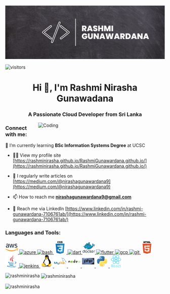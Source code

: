 ![Design and Development](https://github.com/RashmiNirasha/RashmiNirasha/blob/97caca7a4afb631a9f899bddd3466e5b1270ac24/Grey%20and%20White%20Minimalist%20Twitter%20Header.png)

![visitors](https://visitor-badge.glitch.me/badge?page_id=RashmiNirasha&left_color=blue&right_color=red)

<h1 align="center">Hi 👋, I'm Rashmi Nirasha Gunawadana</h1>
<h3 align="center">A Passionate Cloud Developer from Sri Lanka</h3>

<img align="right" alt="Coding" width="400" src="https://cdn.dribbble.com/users/2704414/screenshots/7466903/media/b08ab576316bd4582fef189f471cd9e5.gif">


<h3 align="left">Connect with me:</h3>
<p align="left">

  🌱 I’m currently learning **BSc Information Systems Degree** at UCSC

- 👨‍💻 View my profile site [https://rashminirasha.github.io/RashmiGunawardana.github.io/](https://rashminirasha.github.io/RashmiGunawardana.github.io/)

- 📝 I regularly write articles on [https://medium.com/@nirashagunawardana9](https://medium.com/@nirashagunawardana9)

- 📫 How to reach me **nirashagunawardana9@gmail.com**

- 📄 Reach me via LinkedIn [https://www.linkedin.com/in/rashmi-gunawardana-7106761ab/](https://www.linkedin.com/in/rashmi-gunawardana-7106761ab/)
</p>

<h3 align="left">Languages and Tools:</h3>
<p align="left"> <a href="https://aws.amazon.com" target="_blank" rel="noreferrer"> <img src="https://raw.githubusercontent.com/devicons/devicon/master/icons/amazonwebservices/amazonwebservices-original-wordmark.svg" alt="aws" width="40" height="40"/> </a> <a href="https://azure.microsoft.com/en-in/" target="_blank" rel="noreferrer"> <img src="https://www.vectorlogo.zone/logos/microsoft_azure/microsoft_azure-icon.svg" alt="azure" width="40" height="40"/> </a> <a href="https://www.gnu.org/software/bash/" target="_blank" rel="noreferrer"> <img src="https://www.vectorlogo.zone/logos/gnu_bash/gnu_bash-icon.svg" alt="bash" width="40" height="40"/> </a> <a href="https://www.w3schools.com/css/" target="_blank" rel="noreferrer"> <img src="https://raw.githubusercontent.com/devicons/devicon/master/icons/css3/css3-original-wordmark.svg" alt="css3" width="40" height="40"/> </a> <a href="https://dart.dev" target="_blank" rel="noreferrer"> <img src="https://www.vectorlogo.zone/logos/dartlang/dartlang-icon.svg" alt="dart" width="40" height="40"/> </a> <a href="https://www.docker.com/" target="_blank" rel="noreferrer"> <img src="https://raw.githubusercontent.com/devicons/devicon/master/icons/docker/docker-original-wordmark.svg" alt="docker" width="40" height="40"/> </a> <a href="https://flutter.dev" target="_blank" rel="noreferrer"> <img src="https://www.vectorlogo.zone/logos/flutterio/flutterio-icon.svg" alt="flutter" width="40" height="40"/> </a> <a href="https://cloud.google.com" target="_blank" rel="noreferrer"> <img src="https://www.vectorlogo.zone/logos/google_cloud/google_cloud-icon.svg" alt="gcp" width="40" height="40"/> </a> <a href="https://git-scm.com/" target="_blank" rel="noreferrer"> <img src="https://www.vectorlogo.zone/logos/git-scm/git-scm-icon.svg" alt="git" width="40" height="40"/> </a> <a href="https://www.w3.org/html/" target="_blank" rel="noreferrer"> <img src="https://raw.githubusercontent.com/devicons/devicon/master/icons/html5/html5-original-wordmark.svg" alt="html5" width="40" height="40"/> </a> <a href="https://www.java.com" target="_blank" rel="noreferrer"> <img src="https://raw.githubusercontent.com/devicons/devicon/master/icons/java/java-original.svg" alt="java" width="40" height="40"/> </a> <a href="https://www.jenkins.io" target="_blank" rel="noreferrer"> <img src="https://www.vectorlogo.zone/logos/jenkins/jenkins-icon.svg" alt="jenkins" width="40" height="40"/> </a> <a href="https://www.linux.org/" target="_blank" rel="noreferrer"> <img src="https://raw.githubusercontent.com/devicons/devicon/master/icons/linux/linux-original.svg" alt="linux" width="40" height="40"/> </a> <a href="https://www.mysql.com/" target="_blank" rel="noreferrer"> <img src="https://raw.githubusercontent.com/devicons/devicon/master/icons/mysql/mysql-original-wordmark.svg" alt="mysql" width="40" height="40"/> </a> <a href="https://nodejs.org" target="_blank" rel="noreferrer"> <img src="https://raw.githubusercontent.com/devicons/devicon/master/icons/nodejs/nodejs-original-wordmark.svg" alt="nodejs" width="40" height="40"/> </a> <a href="https://www.php.net" target="_blank" rel="noreferrer"> <img src="https://raw.githubusercontent.com/devicons/devicon/master/icons/php/php-original.svg" alt="php" width="40" height="40"/> </a> <a href="https://www.python.org" target="_blank" rel="noreferrer"> <img src="https://raw.githubusercontent.com/devicons/devicon/master/icons/python/python-original.svg" alt="python" width="40" height="40"/> </a> <a href="https://reactjs.org/" target="_blank" rel="noreferrer"> <img src="https://raw.githubusercontent.com/devicons/devicon/master/icons/react/react-original-wordmark.svg" alt="react" width="40" height="40"/> </a> </p>

<p><img align="left" src="https://github-readme-stats.vercel.app/api/top-langs?username=rashminirasha&show_icons=true&locale=en&layout=compact" alt="rashminirasha" /></p>

<p>&nbsp;<img align="center" src="https://github-readme-stats.vercel.app/api?username=rashminirasha&show_icons=true&locale=en" alt="rashminirasha" /></p>

<p><img align="center" src="https://github-readme-streak-stats.herokuapp.com/?user=rashminirasha&" alt="rashminirasha" /></p>

